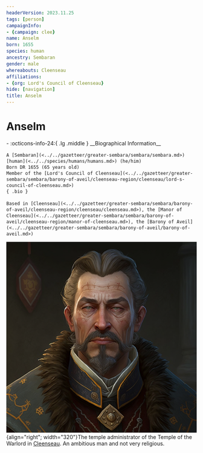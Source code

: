 ```yaml
---
headerVersion: 2023.11.25
tags: [person]
campaignInfo:
- {campaign: clee}
name: Anselm
born: 1655
species: human
ancestry: Sembaran
gender: male
whereabouts: Cleenseau
affiliations:
- {org: Lord's Council of Cleenseau}
hide: [navigation]
title: Anselm
---
```

# Anselm
<div class="grid cards ext-narrow-margin ext-one-column" markdown>
- :octicons-info-24:{ .lg .middle } __Biographical Information__

    A [Sembaran](<../../gazetteer/greater-sembara/sembara/sembara.md>) [human](<../../species/humans/humans.md>) (he/him)  
    Born DR 1655 (65 years old)  
    Member of the [Lord's Council of Cleenseau](<../../gazetteer/greater-sembara/sembara/barony-of-aveil/cleenseau-region/cleenseau/lord-s-council-of-cleenseau.md>)  
    { .bio }

    Based in [Cleenseau](<../../gazetteer/greater-sembara/sembara/barony-of-aveil/cleenseau-region/cleenseau/cleenseau.md>), the [Manor of Cleenseau](<../../gazetteer/greater-sembara/sembara/barony-of-aveil/cleenseau-region/manor-of-cleenseau.md>), the [Barony of Aveil](<../../gazetteer/greater-sembara/sembara/barony-of-aveil/barony-of-aveil.md>)
</div>


![Anselm Portrait](../../assets/anselm-portrait.png){align="right"; width="320"}The temple administrator of the Temple of the Warlord in [Cleenseau](<../../gazetteer/greater-sembara/sembara/barony-of-aveil/cleenseau-region/cleenseau/cleenseau.md>). An ambitious man and not very religious.